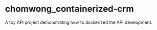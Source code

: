 # chomwong_containerized-crm
A toy API project demonstrating how to dockerized the API development.
